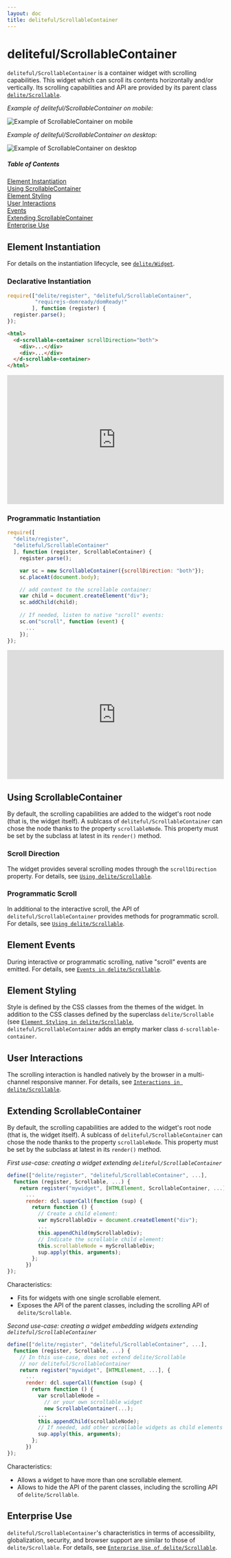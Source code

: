 ```yaml
---
layout: doc
title: deliteful/ScrollableContainer
---
```


# deliteful/ScrollableContainer

`deliteful/ScrollableContainer` is a container widget with scrolling capabilities.
This widget which can scroll its contents horizontally and/or vertically. 
Its scrolling capabilities and API are provided by its parent class 
[`delite/Scrollable`](/delite/docs/master/Scrollable.html).

*Example of deliteful/ScrollableContainer on mobile:*

![Example of ScrollableContainer on mobile](images/ScrollableContainer-mobile.png)

*Example of deliteful/ScrollableContainer on desktop:*

![Example of ScrollableContainer on desktop](images/ScrollableContainer-desktop.png)

##### Table of Contents
[Element Instantiation ](#instantiation)  
[Using ScrollableContainer](#using)  
[Element Styling](#styling)  
[User Interactions](#interactions)  
[Events](#events)  
[Extending ScrollableContainer](#extending)  
[Enterprise Use](#enterprise)


<a name="instantiation"></a>
## Element Instantiation

For details on the instantiation lifecycle, see [`delite/Widget`](/delite/docs/master/Widget.html).

### Declarative Instantiation

```js
require(["delite/register", "deliteful/ScrollableContainer", 
         "requirejs-domready/domReady!"
        ], function (register) {
  register.parse();
});
```

```html
<html>
  <d-scrollable-container scrollDirection="both">
    <div>...</div>
    <div>...</div>
  </d-scrollable-container>
</html>
```

<iframe width="100%" height="300" allowfullscreen="allowfullscreen" frameborder="0" 
src="http://jsfiddle.net/ibmjs/k68f4/embedded/result,js,html">
<a href="http://jsfiddle.net/ibmjs/k68f4/">checkout the sample on JSFiddle</a></iframe>


### Programmatic Instantiation

```js
require([
  "delite/register",
  "deliteful/ScrollableContainer"
  ], function (register, ScrollableContainer) {
    register.parse();

    var sc = new ScrollableContainer({scrollDirection: "both"});
    sc.placeAt(document.body);

    // add content to the scrollable container:
    var child = document.createElement("div");
    sc.addChild(child);
    
    // If needed, listen to native "scroll" events:
    sc.on("scroll", function (event) {
      ...
    });
});
```

<iframe width="100%" height="300" allowfullscreen="allowfullscreen" frameborder="0" 
src="http://jsfiddle.net/ibmjs/RuqVK/embedded/result,js,html">
<a href="http://jsfiddle.net/ibmjs/RuqVK/">checkout the sample on JSFiddle</a></iframe>


<a name="using"></a>
## Using ScrollableContainer

By default, the scrolling capabilities are added to the widget's root node
(that is, the widget itself). A sublcass of `deliteful/ScrollableContainer`
can chose the node thanks to the property `scrollableNode`.
This property must be set by the subclass at latest in its `render()`
method.

### Scroll Direction

The widget provides several scrolling modes through the `scrollDirection` property.
For details, see [`Using delite/Scrollable`](/delite/docs/master/Scrollable.html#using).

### Programmatic Scroll

In additional to the interactive scroll, the API of `deliteful/ScrollableContainer` provides methods 
for programmatic scroll. For details, see [`Using delite/Scrollable`](/delite/docs/master/Scrollable.html#using).


<a name="events"></a>
## Element Events

During interactive or programmatic scrolling, native "scroll" events are emitted.
For details, see [`Events in delite/Scrollable`](/delite/docs/master/Scrollable.html#events).


<a name="styling"></a>
## Element Styling

Style is defined by the CSS classes from the themes of the widget.
In addition to the CSS classes defined by the superclass `delite/Scrollable`
(see [`Element Styling in delite/Scrollable`](/delite/docs/master/Scrollable.html#styling), 
`deliteful/ScrollableContainer` adds an empty marker class `d-scrollable-container`.


<a name="interactions"></a>
## User Interactions

The scrolling interaction is handled natively by the browser in a multi-channel 
responsive manner. For details, see [`Interactions in delite/Scrollable`](/delite/docs/master/Scrollable.html#interactions).


<a name="extending"></a>
## Extending ScrollableContainer

By default, the scrolling capabilities are added to the widget's root node
(that is, the widget itself). A sublcass of `deliteful/ScrollableContainer`
can chose the node thanks to the property `scrollableNode`.
This property must be set by the subclass at latest in its `render()`
method.

*First use-case: creating a widget extending `deliteful/ScrollableContainer`*

```js
define(["delite/register", "deliteful/ScrollableContainer", ...],
  function (register, Scrollable, ...) {
    return register("mywidget", [HTMLElement, ScrollableContainer, ...], {
      ...
      render: dcl.superCall(function (sup) {
        return function () {
          // Create a child element:
          var myScrollableDiv = document.createElement("div");
          ...
          this.appendChild(myScrollableDiv);
          // Indicate the scrollable child element:
          this.scrollableNode = myScrollableDiv; 
          sup.apply(this, arguments);
        };
      })
});
```

Characteristics:

- Fits for widgets with one single scrollable element.
- Exposes the API of the parent classes, including the scrolling API of `delite/Scrollable`.

*Second use-case: creating a widget embedding widgets extending `deliteful/ScrollableContainer`*

```js
define(["delite/register", "deliteful/ScrollableContainer", ...],
  function (register, Scrollable, ...) {
    // In this use-case, does not extend delite/Scrollable
    // nor deliteful/ScrollableContainer
    return register("mywidget", [HTMLElement, ...], {
      ...
      render: dcl.superCall(function (sup) {
        return function () {
          var scrollableNode =
            // or your own scrollable widget
            new ScrollableContainer(...);
          ...
          this.appendChild(scrollableNode);
          // If needed, add other scrollable widgets as child elements
          sup.apply(this, arguments);
        };
      })
});
```

Characteristics:

- Allows a widget to have more than one scrollable element.
- Allows to hide the API of the parent classes, including the scrolling API of `delite/Scrollable`.


<a name="enterprise"></a>
## Enterprise Use

`deliteful/ScrollableContainer`'s characteristics in terms of accessibility, 
globalization, security, and browser support are similar to those of `delite/Scrollable`. 
For details, see 
[`Enterprise Use of delite/Scrollable`](/delite/docs/master/Scrollable.html#interactions).
